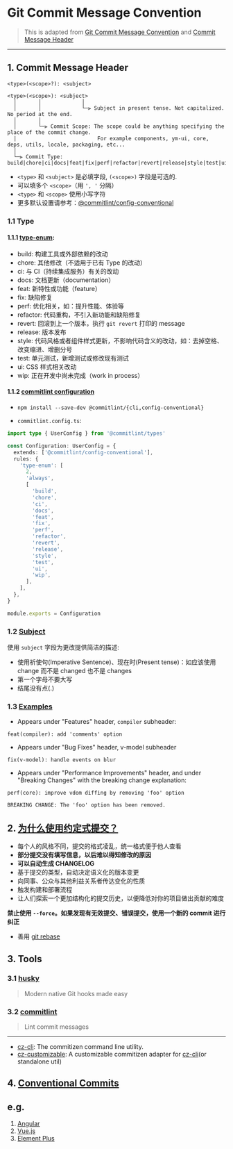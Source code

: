 # Git Commit Message Convention
> This is adapted from [Git Commit Message Convention](https://github.com/vuejs/core/blob/main/.github/commit-convention.md)
and [Commit Message Header](https://github.com/angular/angular/blob/main/CONTRIBUTING.md#commit-message-header)
---

## 1. Commit Message Header

`<type>(<scope>?): <subject>`

```text
<type>(<scope>): <subject>
  │       │             │
  │       │             └─⫸ Subject in present tense. Not capitalized. No period at the end.
  │       │
  │       └─⫸ Commit Scope: The scope could be anything specifying the place of the commit change.
  |                          For example components, ym-ui, core, deps, utils, locale, packaging, etc...
  │
  └─⫸ Commit Type: build|chore|ci|docs|feat|fix|perf|refactor|revert|release|style|test|ui|wip
```

- `<type>` 和 `<subject>` 是必填字段, `(<scope>)` 字段是可选的.
- 可以填多个 `<scope>`（用 `', '` 分隔）
- `<type>` 和 `<scope>` 使用小写字符
- 更多默认设置请参考：[@commitlint/config-conventional](https://github.com/conventional-changelog/commitlint/tree/master/@commitlint/config-conventional)

### 1.1 Type
#### 1.1.1 [type-enum](https://github.com/conventional-changelog/commitlint/tree/master/@commitlint/config-conventional#type-enum):

- build: 构建工具或外部依赖的改动
- chore: 其他修改（不适用于已有 Type 的改动）
- ci: 与 CI（持续集成服务）有关的改动
- docs: 文档更新（documentation）
- feat: 新特性或功能（feature）
- fix: 缺陷修复
- perf: 优化相关，如：提升性能、体验等
- refactor: 代码重构，不引入新功能和缺陷修复
- revert: 回滚到上一个版本，执行 `git revert` 打印的 message
- release: 版本发布
- style: 代码风格或者组件样式更新，不影响代码含义的改动，如：去掉空格、改变缩进、增删分号
- test: 单元测试，新增测试或修改现有测试
- ui: CSS 样式相关改动
- wip: 正在开发中尚未完成（work in process）

#### 1.1.2 [commitlint configuration](https://commitlint.js.org/#/reference-configuration?id=configuration)

- `npm install --save-dev @commitlint/{cli,config-conventional}`

- `commitlint.config.ts`:

```typescript
import type { UserConfig } from '@commitlint/types'

const Configuration: UserConfig = {
  extends: ['@commitlint/config-conventional'],
  rules: {
    'type-enum': [
      2,
      'always',
      [
        'build',
        'chore',
        'ci',
        'docs',
        'feat',
        'fix',
        'perf',
        'refactor',
        'revert',
        'release',
        'style',
        'test',
        'ui',
        'wip',
      ],
    ],
  },
}

module.exports = Configuration

```

### 1.2 [Subject](https://github.com/vuejs/core/blob/main/.github/commit-convention.md#subject)

使用 `subject` 字段为更改提供简洁的描述:

- 使用祈使句(Imperative Sentence)、现在时(Present tense)：如应该使用 change 而不是 changed 也不是 changes
- 第一个字母不要大写
- 结尾没有点(.)

### 1.3 [Examples](https://github.com/vuejs/core/blob/main/.github/commit-convention.md#examples)

- Appears under "Features" header, `compiler` subheader:

`feat(compiler): add 'comments' option`

- Appears under "Bug Fixes" header, v-model subheader

`fix(v-model): handle events on blur`

- Appears under "Performance Improvements" header, and under "Breaking Changes" with the breaking change explanation:

```text
perf(core): improve vdom diffing by removing 'foo' option

BREAKING CHANGE: The 'foo' option has been removed.
```

## 2. [为什么使用约定式提交？](https://www.conventionalcommits.org/en/v1.0.0-beta.2/#why-use-conventional-commits)

- 每个人的风格不同，提交的格式凌乱，统一格式便于他人查看
- **部分提交没有填写信息，以后难以得知修改的原因**
- **可以自动生成 CHANGELOG**
- 基于提交的类型，自动决定语义化的版本变更
- 向同事、公众与其他利益关系者传达变化的性质
- 触发构建和部署流程
- 让人们探索一个更加结构化的提交历史，以便降低对你的项目做出贡献的难度

**禁止使用 `--force`。如果发现有无效提交、错误提交，使用一个新的 commit 进行纠正**

- 善用 [git rebase](https://git-scm.com/docs/git-rebase)

## 3. Tools

### 3.1 [husky](https://github.com/typicode/husky)

> Modern native Git hooks made easy

### 3.2 [commitlint](https://github.com/conventional-changelog/commitlint)

> Lint commit messages

---

- [cz-cli](https://github.com/commitizen/cz-cli): The commitizen command line utility.
- [cz-customizable](https://github.com/leoforfree/cz-customizable): A customizable commitizen adapter for [cz-cli](https://github.com/commitizen/cz-cli)(or standalone util)

## 4. [Conventional Commits](https://www.conventionalcommits.org/en/v1.0.0/)

<!-- markdownlint-disable-next-line -->
## e.g.

1. [Angular](https://github.com/angular/angular/commits/main)
2. [Vue.js](https://github.com/vuejs/core/commits/main)
3. [Element Plus](https://github.com/element-plus/element-plus/commits/dev)
